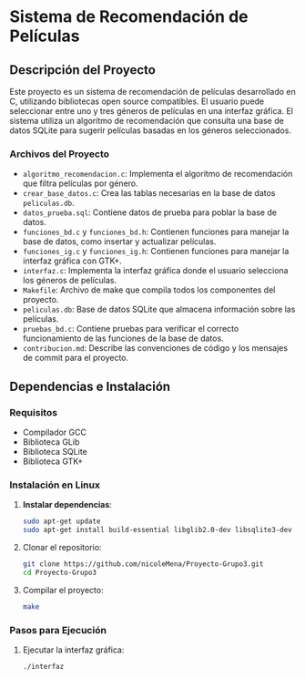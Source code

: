 # Sistema de Recomendación de Películas

## Descripción del Proyecto
Este proyecto es un sistema de recomendación de películas desarrollado en C, utilizando bibliotecas open source compatibles. El usuario puede seleccionar entre uno y tres géneros de películas en una interfaz gráfica. El sistema utiliza un algoritmo de recomendación que consulta una base de datos SQLite para sugerir películas basadas en los géneros seleccionados.

### Archivos del Proyecto
- `algoritmo_recomendacion.c`: Implementa el algoritmo de recomendación que filtra películas por género.
- `crear_base_datos.c`: Crea las tablas necesarias en la base de datos `peliculas.db`.
- `datos_prueba.sql`: Contiene datos de prueba para poblar la base de datos.
- `funciones_bd.c` y `funciones_bd.h`: Contienen funciones para manejar la base de datos, como insertar y actualizar películas.
- `funciones_ig.c` y `funciones_ig.h`: Contienen funciones para manejar la interfaz gráfica con GTK+.
- `interfaz.c`: Implementa la interfaz gráfica donde el usuario selecciona los géneros de películas.
- `Makefile`: Archivo de make que compila todos los componentes del proyecto.
- `peliculas.db`: Base de datos SQLite que almacena información sobre las películas.
- `pruebas_bd.c`: Contiene pruebas para verificar el correcto funcionamiento de las funciones de la base de datos.
- `contribucion.md`: Describe las convenciones de código y los mensajes de commit para el proyecto.

## Dependencias e Instalación
### Requisitos
- Compilador GCC
- Biblioteca GLib
- Biblioteca SQLite
- Biblioteca GTK+

### Instalación en Linux
1. **Instalar dependencias**:
   ```sh
   sudo apt-get update
   sudo apt-get install build-essential libglib2.0-dev libsqlite3-dev libgtk-3-dev
   ```
2. Clonar el repositorio:
    ```sh
    git clone https://github.com/nicoleMena/Proyecto-Grupo3.git
    cd Proyecto-Grupo3
    ```
3. Compilar el proyecto:
    ```sh
    make
    ```

### Pasos para Ejecución
1. Ejecutar la interfaz gráfica:
    ```sh
    ./interfaz
    ```
